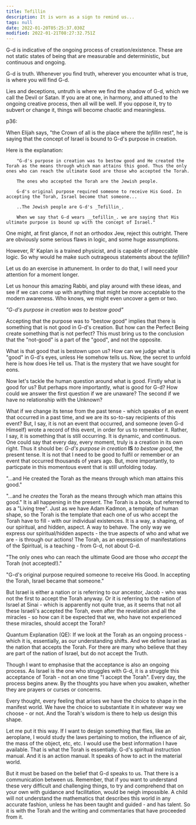 ```yaml
---
title: Tefillin
description: It is worn as a sign to remind us...
tags: null
date: 2022-01-20T05:25:37.030Z
modified: 2022-01-21T08:27:32.751Z
---
```


G-d is indicative of the ongoing process of creation/existence. These are not static states of being that are measurable and deterministic, but continuous and ongoing.

G-d is truth. Whenever you find truth, wherever you encounter what is true, is where you will find G-d.

Lies and deceptions, untruth is where we find the shadow of G-d, which we call the Devil or Satan. If you are at one, in harmony, and attuned to the ongoing creative process, then all will be well. If you oppose it, try to subvert or change it, things will become chaotic and meaningless.

p36:

When Elijah says, "the Crown of all is the place where the _tefillin_ rest", he is saying that the concept of Israel is bound to G-d's purpose in creation.

Here is the explanation:

        "G-d's purpose in creation was to bestow good and He created the Torah as the means through which man attains this good. Thus the only ones who can reach the ultimate Good are those who accepted the Torah.

        The ones who accepted the Torah are the Jewish people.

        G-d's original purpose required someone to receive His Good. In accepting the Torah, Israel become that someone...

        ..The Jewish people are G-d's _Tefillin_.

        When we say that G-d wears __tefillin_. we are saying that His ultimate purpose is bound up with the concept of Israel."

One might, at first glance, if not an orthodox Jew, reject this outright. There are obviously some serious flaws in logic, and some huge assumptions.

However, R' Kaplan is a trained physicist, and is capable of impeccable logic. So why would he make such outrageous statements about the _tefillin_?

Let us do an exercise in attunement. In order to do that, I will need your attention for a moment longer.

Let us honour this amazing Rabbi, and play around with these ideas, and see if we can come up with anything that might be more acceptable to the modern awareness. Who knows, we might even uncover a gem or two.

_"G-d's purpose in creation was to bestow good"_

Accepting that the purpose was to "bestow good" implies that there is something that is not good in G-d's creation. But how can the Perfect Being create something that is not perfect? This must bring us to the conclusion that the "not-good" is a part of the "good", and not the opposite.

What is that good that is bestown upon us? How can we judge what is "good" in G-d's eyes, unless He somehow tells us. Now, the secret to unfold here is how does He tell us. That is the mystery that we have sought for eons.

Now let's tackle the human question around what is good. Firstly what is good for us? But perhaps more importantly, what is good for G-d? How could we answer the first question if we are unaware? The second if we have no relationship with the Unknown?

What if we change its tense from the past tense - which speaks of an event that occurred in a past time, and we are its so-to-say recipients of this event? But, I say, it is not an event that occurred, and someone (even G-d Himself) wrote a record of this event, in order for us to remember it. Rather, I say, it is something that is still occurring. It is dynamic, and continuous. One could say that every day, every moment, truly is a creation in its own right. Thus it should be:
_G-d's purpose in creation_ **IS** _to bestow good_, the present tense. It is not that I need to be good to fulfil or remember or an event that occurred thousands of years ago. But, more importantly, to particpate in this momentous event that is still unfolding today.

"...and He created the Torah as the means through which man attains this good."

"...and he _creates_ the Torah as the means through which man attains this good." It is all happening in the present. The Torah is a book, but referred to as a "Living tree". Just as we have Adam Kadmon, a template of human shape, so the Torah is the template that each one of us who accept the Torah have to fill - with our individual existences. It is a way, a shaping, of our spiritual, and hidden, aspect. A way to behave. The only way we express our spiritual/hidden aspects - the true aspects of who and what we are - is through our actions!
The Torah, as an expression of manifestations of the Spiritual, is a teaching - from G-d, not about G-d.

"The only ones who can reach the ultimate Good are those who _accept_ the Torah (not accepted!)."

"G-d's original purpose required someone to receive His Good. In accepting the Torah, Israel became that someone."

But Israel is either a nation or is referring to our ancestor, Jacob - who was not the first to accept the Torah anyway. Or it is referring to the nation of Israel at Sinai - which is apparently not quite true, as it seems that not all these Israeli's accepted the Torah, even after the revelation and all the miracles - so how can it be expected that we, who have not experienced these miracles, should accept the Torah?

Quantum Explanation (QE): If we look at the Torah as an ongoing process - which it is, essentially, as our understanding shifts. And we define Israel as the nation that accepts the Torah. For there are many who believe that they are part of the nation of Israel, but do not accept the Truth.

Though I want to emphasise that the acceptance is also an ongoing process. As Israel is the one who struggles with G-d, it is a struggle this acceptance of Torah - not an one time "I accept the Torah". Every day, the process begins anew. By the thoughts you have when you awaken, whether they are prayers or curses or concerns.

Every thought, every feeling that arises we have the choice to shape in the manifest world. We have the choice to substantiate it in whatever way we choose - or not. And the Torah's wisdom is there to help us design this shape.

Let me put it this way. If I want to design something that flies, like an aeroplane, I would study the laws pertaining to motion, the influence of air, the mass of the object, etc, etc. I would use the best information I have available. That is what the Torah is essentially. G-d's spiritual instruction manual. And it is an action manual. It speaks of how to act in the material world.

But it must be based on the belief that G-d speaks to us. That there is a communication between us. Remember, that if you want to understand these very difficult and challenging things, to try and comprehend that on your own with guidance and facilitation, would be neigh impossible. A child will not understand the mathematics that describes this world in any accurate fashion, unless he has been taught and guided - and has talent. So it is with the Torah and the writing and commentaries that have proceeded from it.
